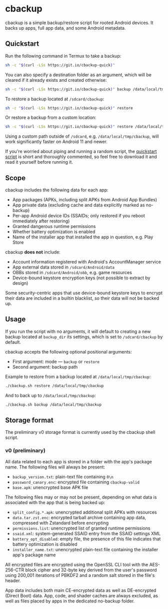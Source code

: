 # cbackup

cbackup is a simple backup/restore script for rooted Android devices. It backs up apps, full app data, and some Android metadata.

## Quickstart

Run the following command in Termux to take a backup:

```bash
sh -c "$(curl -LSs https://git.io/cbackup-quick)"
```

You can also specify a destination folder as an argument, which will be cleared if it already exists and created otherwise:

```bash
sh -c "$(curl -LSs https://git.io/cbackup-quick)" backup /data/local/tmp/cbackup
```

To restore a backup located at `/sdcard/cbackup`:

```bash
sh -c "$(curl -LSs https://git.io/cbackup-quick)" restore
```

Or restore a backup from a custom location:

```bash
sh -c "$(curl -LSs https://git.io/cbackup-quick)" restore /data/local/tmp/cbackup
```

Using a custom path outside of `/sdcard`, e.g. `/data/local/tmp/cbackup`, will work significantly faster on Android 11 and newer.

If you're worried about piping and running a random script, the [quickstart script](https://github.com/kdrag0n/cbackup/blob/master/termux-quickstart.sh) is short and thoroughly commented, so feel free to download it and read it yourself before running it.

## Scope

cbackup includes the following data for each app:

- App packages (APKs, including split APKs from Android App Bundles)
- App private data (excluding cache and data explicitly marked as no-backup)
- Per-app Android device IDs (SSAIDs; only restored if you reboot immediately after restoring)
- Granted dangerous runtime permissions
- Whether battery optimization is enabled
- Name of the installer app that installed the app in question, e.g. Play Store

cbackup **does not** include:

- Account information registered with Android's AccountManager service
- App external data stored in `/sdcard/Android/data`
- OBBs stored in `/sdcard/Android/obb`, e.g. game resources
- Device-bound keystore encryption keys (not possible to extract by design)

Some security-centric apps that use device-bound keystore keys to encrypt their data are included in a builtin blacklist, so their data will not be backed up.

## Usage

If you run the script with no arguments, it will default to creating a new backup located at `backup_dir` its settings, which is set to `/sdcard/cbackup` by default.

cbackup accepts the following optional positional arguments:

- First argument: mode — `backup` or `restore`
- Second argument: backup path

Example to restore from a backup located at `/data/local/tmp/cbackup`:

```bash
./cbackup.sh restore /data/local/tmp/cbackup
```

And to back up to `/data/local/tmp/cbackup`:

```bash
./cbackup.sh backup /data/local/tmp/cbackup
```

## Storage format

The preliminary v0 storage format is currently used by the cbackup shell script.

### v0 (preliminary)

All data related to each app is stored in a folder with the app's package name. The following files will always be present:

- `backup_version.txt`: plain-text file containing `0\n`
- `password_canary.enc`: encrypted file containing `cbackup-valid`
- `base.apk`: unencrypted base APK file

The following files may or may not be present, depending on what data is associated with the app that is being backed up:

- `split_config.*.apk`: unencrypted additional split APKs with resources
- `data.tar.zst.enc`: encrypted tarball archive containing app data, compressed with Zstandard before encrypting
- `permissions.list`: unencrypted list of granted runtime permissions
- `ssaid.xml`: system-generated SSAID entry from the SSAID settings XML
- `battery_opt_disabled`: empty file, the presence of this file indicates that battery optimization is disabled
- `installer_name.txt`: unencrypted plain-text file containing the installer app's package name

All encrypted files are encrypted using the OpenSSL CLI tool with the AES-256-CTR block cipher and 32-byte key derived from the user's password using 200,001 iterations of PBKDF2 and a random salt stored in the file's header.

App data includes both main CE-encrypted data as well as DE-encrypted (Direct Boot) data. App, code, and shader caches are always excluded, as well as files placed by apps in the dedicated no-backup folder.

